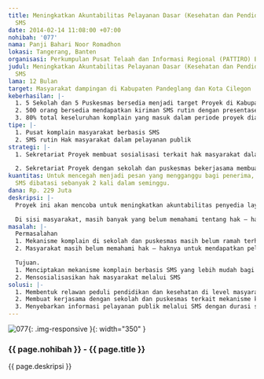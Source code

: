 ```yaml
---
title: Meningkatkan Akuntabilitas Pelayanan Dasar (Kesehatan dan Pendidikan) melalui
  SMS
date: 2014-02-14 11:08:00 +07:00
nohibah: '077'
nama: Panji Bahari Noor Romadhon
lokasi: Tangerang, Banten
organisasi: Perkumpulan Pusat Telaah dan Informasi Regional (PATTIRO) Banten
judul: Meningkatkan Akuntabilitas Pelayanan Dasar (Kesehatan dan Pendidikan) melalui
  SMS
lama: 12 Bulan
target: Masyarakat dampingan di Kabupaten Pandeglang dan Kota Cilegon
keberhasilan: |-
  1. 5 Sekolah dan 5 Puskesmas bersedia menjadi target Proyek di Kabupaten Pandeglang dan Kota Cilegon Provinsi Banten
  2. 500 orang bersedia mendapatkan kiriman SMS rutin dengan presentase perempuan minimal 40%
  3. 80% total keseluruhan komplain yang masuk dalam periode proyek diakomodir oleh pihak sekolah dan puskesmas
tipe: |-
  1. Pusat komplain masyarakat berbasis SMS
  2. SMS rutin Hak masyarakat dalam pelayanan publik
strategi: |-
  1. Sekretariat Proyek membuat sosialisasi terkait hak masyarakat dalam pelayanan dasar dan membuka pendaftaran bagi masyarakat umum yang bersedia mendapatkan sms rutin dari sekretariat program.

  2. Sekretariat Proyek dengan sekolah dan puskesmas bekerjasama membuat publikasi pusat pengaduan SMS
kuantitas: Untuk mencegah menjadi pesan yang mengganggu bagi penerima, maka durasi
  SMS dibatasi sebanyak 2 kali dalam seminggu.
dana: Rp. 229 Juta
deskripsi: |-
  Proyek ini akan mencoba untuk meningkatkan akuntabilitas penyedia layanan dasar, yaitu Sekolah dan Puskesmas, dengan menjadi pihak mediator yang menampung SMS terkait dari masyarakat dan menjadikannya bahan umpan balik bagi perbaikan pelayanan. Adanya layanan pengaduan yang disediakan oleh penyedia layanan cenderung jarang digunakan karena masih adanya rasa segan dari masyarakat, sehingga dibutuhkan pihak ketiga sebagai mediator.

  Di sisi masyarakat, masih banyak yang belum memahami tentang hak – haknya untuk mendapatkan pelayanan prima dari sekolah dan puskesmas, maka SMS dapat menjadi alternatif cara untuk meningkatkan pemahaman masyarakat, oleh sebab itu proyek ini juga akan memberikan SMS rutin terkait hak – hak masyarakat dalam pelayanan dasar. Target dalam proyek ini akan berbasis gender yaitu perempuan (terutama ibu hamil) dan anak-anak.
masalah: |-
  Permasalahan
  1. Mekanisme komplain di sekolah dan puskesmas masih belum ramah terhadap masyarakat
  2. Masyarakat masih belum memahami hak – haknya untuk mendapatkan pelayanan prima

  Tujuan.
  1. Menciptakan mekanisme komplain berbasis SMS yang lebih mudah bagi masyarakat
  2. Mensosialisasikan hak masyarakat melalui SMS
solusi: |-
  1. Membentuk relawan peduli pendidikan dan kesehatan di level masyarakat
  2. Membuat kerjasama dengan sekolah dan puskesmas terkait mekanisme komplain melalui SMS
  3. Menyebarkan informasi pelayanan publik melalui SMS dengan durasi seminggu dua/ tiga kali
---
```


![077](/static/img/hibahcms/077.png){: .img-responsive }{: width="350" }

### {{ page.nohibah }} - {{ page.title }}

{{ page.deskripsi }}
